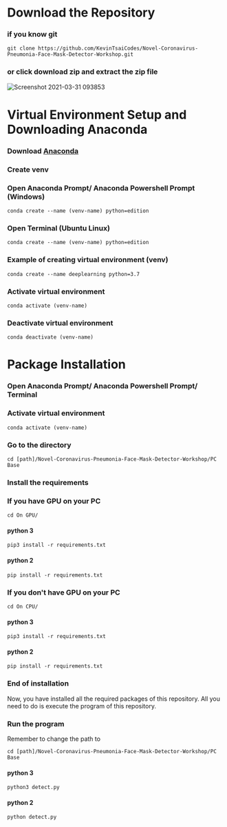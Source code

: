 # Download the Repository
### if you know git
    git clone https://github.com/KevinTsaiCodes/Novel-Coronavirus-Pneumonia-Face-Mask-Detector-Workshop.git
### or click download zip and extract the zip file
![Screenshot 2021-03-31 093853](https://user-images.githubusercontent.com/53148219/113078065-fb629b00-9204-11eb-8c2a-98f25a05f5ac.png)

# Virtual Environment Setup and Downloading Anaconda
### Download  [Anaconda](https://www.anaconda.com/products/individual)
### Create venv
### Open Anaconda Prompt/ Anaconda Powershell Prompt (Windows)
    conda create --name (venv-name) python=edition
### Open Terminal (Ubuntu Linux)
    conda create --name (venv-name) python=edition
### Example of creating virtual environment (venv)
    conda create --name deeplearning python=3.7
### Activate virtual environment
    conda activate (venv-name)
### Deactivate virtual environment
    conda deactivate (venv-name)
# Package Installation
### Open Anaconda Prompt/ Anaconda Powershell Prompt/ Terminal
### Activate virtual environment
    conda activate (venv-name)
### Go to the directory
    cd [path]/Novel-Coronavirus-Pneumonia-Face-Mask-Detector-Workshop/PC Base
### Install the requirements
### If you have GPU on your PC
    cd On GPU/
#### python 3
    pip3 install -r requirements.txt
#### python 2    
    pip install -r requirements.txt
### If you don't have GPU on your PC
    cd On CPU/
#### python 3
    pip3 install -r requirements.txt
#### python 2    
    pip install -r requirements.txt
### End of installation
   Now, you have installed all the required packages of this repository. All you need to do is execute the program of this repository.
### Run the program
   Remember to change the path to 
    
    cd [path]/Novel-Coronavirus-Pneumonia-Face-Mask-Detector-Workshop/PC Base
#### python 3
    python3 detect.py
#### python 2
    python detect.py
